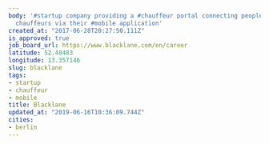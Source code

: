 ```yaml
---
body: '#startup company providing a #chauffeur portal connecting people to professional
  chauffeurs via their #mobile application'
created_at: "2017-06-28T20:27:50.111Z"
is_approved: true
job_board_url: https://www.blacklane.com/en/career
latitude: 52.48483
longitude: 13.357146
slug: blacklane
tags:
- startup
- chauffeur
- mobile
title: Blacklane
updated_at: "2019-06-16T10:36:09.744Z"
cities:
- berlin
---
```

